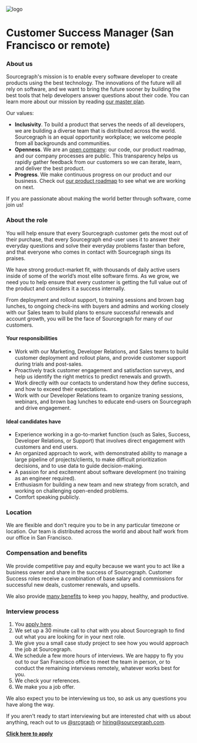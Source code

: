 ![logo](https://sourcegraph.com/.assets/img/sourcegraph-light-head-logo.svg)

# Customer Success Manager (San Francisco or remote)

### About us

Sourcegraph's mission is to enable every software developer to create products using the best technology. The innovations of the future will all rely on software, and we want to bring the future sooner by building the best tools that help developers answer questions about their code. You can learn more about our mission by reading [our master plan](https://sourcegraph.com/plan).

Our values:

- **Inclusivity**. To build a product that serves the needs of all developers, we are building a diverse team that is distributed across the world. Sourcegraph is an equal opportunity workplace; we welcome people from all backgrounds and communities.
- **Openness**. We are an [open company](https://about.sourcegraph.com/company/open_source_open_company): our code, our product roadmap, and our company processes are public. This transparency helps us rapidly gather feedback from our customers so we can iterate, learn, and deliver the best product.
- **Progress**. We make continuous progress on our product and our business. Check out [our product roadmap](https://docs.sourcegraph.com/dev/roadmap) to see what we are working on next.

If you are passionate about making the world better through software, come join us!

### About the role

You will help ensure that every Sourcegraph customer gets the most out of their purchase, that every Sourcegraph end-user  uses it to answer their everyday questions and solve their everyday problems faster than before, and that everyone who comes in contact with Sourcegraph sings its praises.

We have strong product-market fit, with thousands of daily active users inside of some of the world’s most elite software firms. As we grow, we need you to help ensure that every customer is getting the full value out of the product and considers it a success internally.

From deployment and rollout support, to training sessions and brown bag lunches, to ongoing check-ins with buyers and admins and working closely with our Sales team to build plans to ensure successful renewals and account growth, you will be the face of Sourcegraph for many of our customers.

#### Your responsibilities

- Work with our Marketing, Developer Relations, and Sales teams to build customer deployment and rollout plans, and provide customer support during trials and post-sales.
- Proactively track customer engagement and satisfaction surveys, and help us identify the right metrics to predict renewals and growth.
- Work directly with our contacts to understand how they define success, and how to exceed their expectations.
- Work with our Developer Relations team to organize traning sessions, webinars, and brown bag lunches to educate end-users on Sourcegraph and drive engagement.

#### Ideal candidates have

- Experience working in a go-to-market function (such as Sales, Success, Developer Relations, or Support) that involves direct engagement with customers and end users.
- An organized approach to work, with demonstrated ability to manage a large pipeline of projects/clients, to make difficult prioritization decisions, and to use data to guide decision-making.
- A passion for and excitement about software development (no training as an engineer required).
- Enthusiasm for building a new team and new strategy from scratch, and working on challenging open-ended problems.
- Comfort speaking publicly.

### Location

We are flexible and don't require you to be in any particular timezone or location. Our team is distributed across the world and about half work from our office in San Francisco.

### Compensation and benefits

We provide competitive pay and equity because we want you to act like a business owner and share in the success of Sourcegraph. Customer Success roles receive a combination of base salary and commissions for successful new deals, customer renewals, and upsells.

We also provide [many benefits](../README.md#benefits) to keep you happy, healthy, and productive.

### Interview process

1.  You [apply here](https://hire.withgoogle.com/public/jobs/sourcegraphcom/view/P_AAAAAADAAC5DNMQDlW_VVQ).
1.  We set up a 30 minute call to chat with you about Sourcegraph to find out what you are looking for in your next role.
1.  We give you a small case study project to see how you would approach the job at Sourcegraph.
1.  We schedule a few more hours of interviews. We are happy to fly you out to our San Francisco office to meet the team in person, or to conduct the remaining interviews remotely, whatever works best for you.
1.  We check your references.
1.  We make you a job offer.

We also expect you to be interviewing us too, so ask us any questions you have along the way.

If you aren't ready to start interviewing but are interested chat with us about anything, reach out to us [@srcgraph](https://twitter.com/srcgraph) or hiring@sourcegraph.com.

**[Click here to apply](...)**
